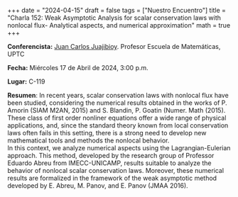 +++
date  = "2024-04-15"
draft = false
tags  = ["Nuestro Encuentro"]
title = "Charla 152: Weak Asymptotic Analysis for scalar conservation laws with nonlocal flux- Analytical aspects, and numerical approximation"
math  = true
+++

**Conferencista:** [Juan Carlos Juajibioy](https://matematicas.netlify.app/authors/juajibioy-j/). Profesor Escuela de Matemáticas, UPTC

**Fecha:** Miércoles 17 de Abril de 2024, 3:00 p.m.

**Lugar:** C-119

**Resumen**: In recent years, scalar conservation laws with nonlocal flux have been studied, considering the numerical results obtained in the works of P. Amorin (SIAM M2AN, 2015) and S. Blandin, P. Goatin (Numer. Math (2015). These class of first order nonliner equations offer a wide range of physical applications, and, since the standard theory known from local conservation laws often fails in this setting, there is a strong need to develop new mathematical tools and methods the nonlocal behavior. <br> In this context, we analyze numerical aspects using the Lagrangian-Eulerian approach. This method, developed by the research group of Professor Eduardo Abreu from IMECC-UNICAMP, results suitable to analyze the behavior of nonlocal scalar conservation laws. Moreover, these numerical results are formalized in the framework of the weak asymptotic method developed by E. Abreu, M. Panov, and E. Panov (JMAA 2016).

